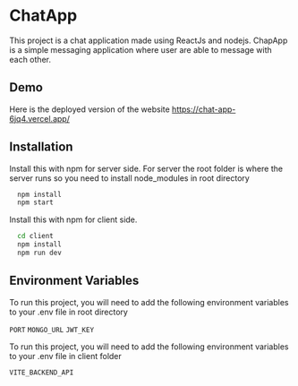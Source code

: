 
# ChatApp

This project is a chat application made using ReactJs and nodejs. ChapApp is a simple messaging application where user are able to message with each other.




## Demo

Here is the deployed version of the website https://chat-app-6jq4.vercel.app/





## Installation

Install this with npm for server side. 
For server the root folder is where the server runs so you need to install node_modules in root directory
```bash
  npm install
  npm start
```

Install this with npm for client side. 

```bash
  cd client
  npm install
  npm run dev
```



    
## Environment Variables

To run this project, you will need to add the following environment variables to your .env file in root directory


`PORT`
`MONGO_URL`
`JWT_KEY`

To run this project, you will need to add the following environment variables to your .env file in client folder


`VITE_BACKEND_API`



